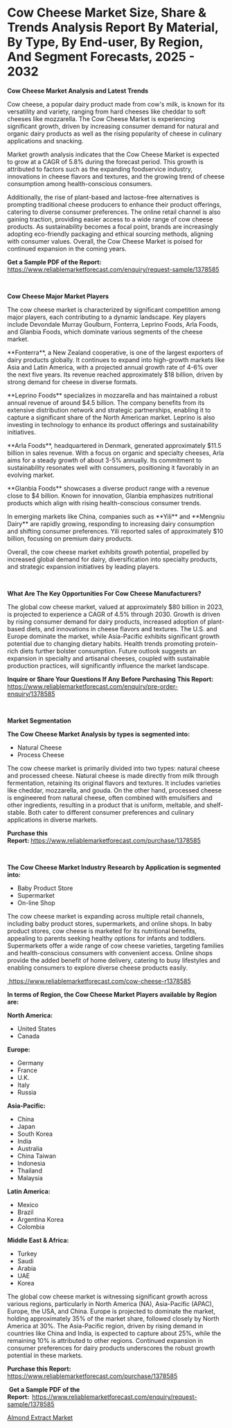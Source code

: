 <p><h1>Cow Cheese Market Size, Share & Trends Analysis Report By Material, By Type, By End-user, By Region, And Segment Forecasts, 2025 - 2032</h1></p><p><strong>Cow Cheese Market Analysis and Latest Trends</strong></p>
<p><p>Cow cheese, a popular dairy product made from cow's milk, is known for its versatility and variety, ranging from hard cheeses like cheddar to soft cheeses like mozzarella. The Cow Cheese Market is experiencing significant growth, driven by increasing consumer demand for natural and organic dairy products as well as the rising popularity of cheese in culinary applications and snacking. </p><p>Market growth analysis indicates that the Cow Cheese Market is expected to grow at a CAGR of 5.8% during the forecast period. This growth is attributed to factors such as the expanding foodservice industry, innovations in cheese flavors and textures, and the growing trend of cheese consumption among health-conscious consumers. </p><p>Additionally, the rise of plant-based and lactose-free alternatives is prompting traditional cheese producers to enhance their product offerings, catering to diverse consumer preferences. The online retail channel is also gaining traction, providing easier access to a wide range of cow cheese products. As sustainability becomes a focal point, brands are increasingly adopting eco-friendly packaging and ethical sourcing methods, aligning with consumer values. Overall, the Cow Cheese Market is poised for continued expansion in the coming years.</p></p>
<p><strong>Get a Sample PDF of the Report:&nbsp;</strong> <a href="https://www.reliablemarketforecast.com/enquiry/request-sample/1378585?utm_campaign=1893&utm_medium=2&utm_source=Github&utm_content=ia&utm_term=14022025&utm_id=cow-cheese">https://www.reliablemarketforecast.com/enquiry/request-sample/1378585</a></p>
<p>&nbsp;</p>
<p><strong>Cow Cheese Major Market Players</strong></p>
<p><p>The cow cheese market is characterized by significant competition among major players, each contributing to a dynamic landscape. Key players include Devondale Murray Goulburn, Fonterra, Leprino Foods, Arla Foods, and Glanbia Foods, which dominate various segments of the cheese market.</p><p>**Fonterra**, a New Zealand cooperative, is one of the largest exporters of dairy products globally. It continues to expand into high-growth markets like Asia and Latin America, with a projected annual growth rate of 4-6% over the next five years. Its revenue reached approximately $18 billion, driven by strong demand for cheese in diverse formats.</p><p>**Leprino Foods** specializes in mozzarella and has maintained a robust annual revenue of around $4.5 billion. The company benefits from its extensive distribution network and strategic partnerships, enabling it to capture a significant share of the North American market. Leprino is also investing in technology to enhance its product offerings and sustainability initiatives.</p><p>**Arla Foods**, headquartered in Denmark, generated approximately $11.5 billion in sales revenue. With a focus on organic and specialty cheeses, Arla aims for a steady growth of about 3-5% annually. Its commitment to sustainability resonates well with consumers, positioning it favorably in an evolving market.</p><p>**Glanbia Foods** showcases a diverse product range with a revenue close to $4 billion. Known for innovation, Glanbia emphasizes nutritional products which align with rising health-conscious consumer trends.</p><p>In emerging markets like China, companies such as **Yili** and **Mengniu Dairy** are rapidly growing, responding to increasing dairy consumption and shifting consumer preferences. Yili reported sales of approximately $10 billion, focusing on premium dairy products.</p><p>Overall, the cow cheese market exhibits growth potential, propelled by increased global demand for dairy, diversification into specialty products, and strategic expansion initiatives by leading players.</p></p>
<p>&nbsp;</p>
<p><strong>What Are The Key Opportunities For Cow Cheese Manufacturers?</strong></p>
<p><p>The global cow cheese market, valued at approximately $80 billion in 2023, is projected to experience a CAGR of 4.5% through 2030. Growth is driven by rising consumer demand for dairy products, increased adoption of plant-based diets, and innovations in cheese flavors and textures. The U.S. and Europe dominate the market, while Asia-Pacific exhibits significant growth potential due to changing dietary habits. Health trends promoting protein-rich diets further bolster consumption. Future outlook suggests an expansion in specialty and artisanal cheeses, coupled with sustainable production practices, will significantly influence the market landscape.</p></p>
<p><strong>Inquire or Share Your Questions If Any Before Purchasing This Report:</strong> <a href="https://www.reliablemarketforecast.com/enquiry/pre-order-enquiry/1378585?utm_campaign=1893&utm_medium=2&utm_source=Github&utm_content=ia&utm_term=14022025&utm_id=cow-cheese">https://www.reliablemarketforecast.com/enquiry/pre-order-enquiry/1378585</a></p>
<p>&nbsp;</p>
<p><strong>Market Segmentation</strong></p>
<p><strong>The Cow Cheese Market Analysis by types is segmented into:</strong></p>
<p><ul><li>Natural Cheese</li><li>Process Cheese</li></ul></p>
<p><p>The cow cheese market is primarily divided into two types: natural cheese and processed cheese. Natural cheese is made directly from milk through fermentation, retaining its original flavors and textures. It includes varieties like cheddar, mozzarella, and gouda. On the other hand, processed cheese is engineered from natural cheese, often combined with emulsifiers and other ingredients, resulting in a product that is uniform, meltable, and shelf-stable. Both cater to different consumer preferences and culinary applications in diverse markets.</p></p>
<p><strong>Purchase this Report:&nbsp;</strong><a href="https://www.reliablemarketforecast.com/purchase/1378585?utm_campaign=1893&utm_medium=2&utm_source=Github&utm_content=ia&utm_term=14022025&utm_id=cow-cheese">https://www.reliablemarketforecast.com/purchase/1378585</a></p>
<p>&nbsp;</p>
<p><strong>The Cow Cheese Market Industry Research by Application is segmented into:</strong></p>
<p><ul><li>Baby Product Store</li><li>Supermarket</li><li>On-line Shop</li></ul></p>
<p><p>The cow cheese market is expanding across multiple retail channels, including baby product stores, supermarkets, and online shops. In baby product stores, cow cheese is marketed for its nutritional benefits, appealing to parents seeking healthy options for infants and toddlers. Supermarkets offer a wide range of cow cheese varieties, targeting families and health-conscious consumers with convenient access. Online shops provide the added benefit of home delivery, catering to busy lifestyles and enabling consumers to explore diverse cheese products easily.</p></p>
<p><a href="https://www.reliablemarketforecast.com/cow-cheese-r1378585?utm_campaign=1893&utm_medium=2&utm_source=Github&utm_content=ia&utm_term=14022025&utm_id=cow-cheese">&nbsp;https://www.reliablemarketforecast.com/cow-cheese-r1378585</a></p>
<p><strong>In terms of Region, the Cow Cheese Market Players available by Region are:</strong></p>
<p>
    <p> <strong> North America: </strong>
        <ul>
            <li>United States</li>
            <li>Canada</li>
        </ul>
        </p> 
    <p> <strong> Europe: </strong>
        <ul>
            <li>Germany</li>
            <li>France</li>
            <li>U.K.</li>
            <li>Italy</li>
            <li>Russia</li>
        </ul>
        </p> 
    <p> <strong> Asia-Pacific: </strong>
        <ul>
            <li>China</li>
            <li>Japan</li>
            <li>South Korea</li>
            <li>India</li>
            <li>Australia</li>
            <li>China Taiwan</li>
            <li>Indonesia</li>
            <li>Thailand</li>
            <li>Malaysia</li>
        </ul>
        </p> 
    <p> <strong> Latin America: </strong>
        <ul>
            <li>Mexico</li>
            <li>Brazil</li>
            <li>Argentina Korea</li>
            <li>Colombia</li>
        </ul>
        </p> 
    <p> <strong> Middle East & Africa: </strong>
        <ul>
            <li>Turkey</li>
            <li>Saudi</li>
            <li>Arabia</li>
            <li>UAE</li>
            <li>Korea</li>
        </ul>
    </p>
    </p>
<p><p>The global cow cheese market is witnessing significant growth across various regions, particularly in North America (NA), Asia-Pacific (APAC), Europe, the USA, and China. Europe is projected to dominate the market, holding approximately 35% of the market share, followed closely by North America at 30%. The Asia-Pacific region, driven by rising demand in countries like China and India, is expected to capture about 25%, while the remaining 10% is attributed to other regions. Continued expansion in consumer preferences for dairy products underscores the robust growth potential in these markets.</p></p>
<p><strong>Purchase this Report: </strong><a href="https://www.reliablemarketforecast.com/purchase/1378585?utm_campaign=1893&utm_medium=2&utm_source=Github&utm_content=ia&utm_term=14022025&utm_id=cow-cheese">https://www.reliablemarketforecast.com/purchase/1378585</a></p>
<p>&nbsp;<strong>Get a Sample PDF of the Report:&nbsp;&nbsp;</strong><a href="https://www.reliablemarketforecast.com/enquiry/request-sample/1378585?utm_campaign=1893&utm_medium=2&utm_source=Github&utm_content=ia&utm_term=14022025&utm_id=cow-cheese">https://www.reliablemarketforecast.com/enquiry/request-sample/1378585</a></p>
<p><strong></strong></p>
<p><p><a href="https://github.com/PeterParrish5/Market-Research-Report-List-7/blob/main/almond-extract-market.md?utm_campaign=1893&utm_medium=2&utm_source=Github&utm_content=ia&utm_term=14022025&utm_id=cow-cheese">Almond Extract Market</a></p></p>